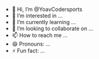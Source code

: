 - 👋 Hi, I’m @YoavCodersports
- 👀 I’m interested in ...
- 🌱 I’m currently learning ...
- 💞️ I’m looking to collaborate on ...
- 📫 How to reach me ...
- 😄 Pronouns: ...
- ⚡ Fun fact: ...

<!---
YoavCodersports/YoavCodersports is a ✨ special ✨ repository because its `README.md` (this file) appears on your GitHub profile.
You can click the Preview link to take a look at your changes.
--->
